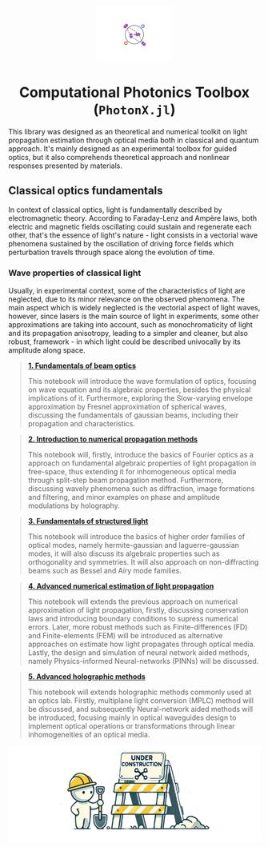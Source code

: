 <div align="center">

[
    <img src="../PhotonX.png" width="150">
](#---)

#   Computational Photonics Toolbox (`PhotonX.jl`)

</div>

This library was designed as an theoretical and numerical toolkit on light propagation estimation through optical media both in classical and quantum approach. It's mainly designed as an experimental toolbox for guided optics, but it also comprehends theoretical approach and nonlinear responses presented by materials.

##  Classical optics fundamentals

In context of classical optics, light is fundamentally described by electromagnetic theory. According to Faraday-Lenz and Ampère laws, both electric and magnetic fields oscillating could sustain and regenerate each other, that's the essence of light's nature - light consists in a vectorial wave phenomena sustained by the oscillation of driving force fields which perturbation travels through space along the evolution of time.

### Wave properties of classical light

Usually, in experimental context, some of the characteristics of light are neglected, due to its minor relevance on the observed phenomena. The main aspect which is widely neglected is the vectorial aspect of light waves, however, since lasers is the main source of light in experiments, some other approximations are taking into account, such as monochromaticity of light and its propagation anisotropy, leading to a simpler and cleaner, but also robust, framework - in which light could be described univocally by its amplitude along space.

>   [**1. Fundamentals of beam optics**](./1.classical-optics/1.fundamentals-of-beam-optics.ipynb)
>   
>   This notebook will introduce the wave formulation of optics, focusing on wave equation and its algebraic properties, besides the physical implications of it. Furthermore, exploring the Slow-varying envelope approximation by Fresnel approximation of spherical waves, discussing the fundamentals of gaussian beams, including their propagation and characteristics.

>   [**2. Introduction to numerical propagation methods**](./1.classical-optics/2.introduction-to-numerical-propagation-methods.ipynb)
>
>   This notebook will, firstly, introduce the basics of Fourier optics as a approach on fundamental algebraic properties of light propagation in free-space, thus extending it for inhomogeneous optical media through split-step beam propagation method. Furthermore, discussing wavely phenomena such as diffraction, image formations and filtering, and minor examples on phase and amplitude modulations by holography.

>   [**3. Fundamentals of structured light**](./1.classical-optics/3.fundamentals-of-structured-light.ipynb)
>
>   This notebook will introduce the basics of higher order families of optical modes, namely hermite-gaussian and laguerre-gaussian modes, it will also discuss its algebraic properties such as orthogonality and symmetries. It will also approach on non-diffracting beams such as Bessel and Airy mode families.

>   [**4. Advanced numerical estimation of light propagation**](./1.classical-optics/4.advanced-numerical-estimation-of-light-propagation.ipynb)
>
>   This notebook will extends the previous approach on numerical approximation of light propagation, firstly, discussing conservation laws and introducing boundary conditions to supress numerical errors. Later, more robust methods such as Finite-differences (FD) and Finite-elements (FEM) will be introduced as alternative approaches on estimate how light propagates through optical media. Lastly, the design and simulation of neural network aided methods, namely Physics-informed Neural-networks (PINNs) will be discussed.

>   [**5. Advanced holographic methods**](./1.classical-optics/5.advanced-holographic-methods.ipynb)
>
>   This notebook will extends holographic methods commonly used at an optics lab. Firstly, multiplane light conversion (MPLC) method will be discussed, and subsequently Neural-network aided methods will be introduced, focusing mainly in optical waveguides design to implement optical operations or transformations through linear inhomogeneities of an optical media.

<!--
### Vectorial properties of classical light

### Fundamentals of nonlinear responses of materials

##  Quantum optics fundamentals

### Quantum states of light
-->

<div align = "center">

[![under construction](https://github.com/carlos-antunis-physics/carlos-antunis-physics/blob/main/assets/under-construction.png?raw=true)](#)


</div>
